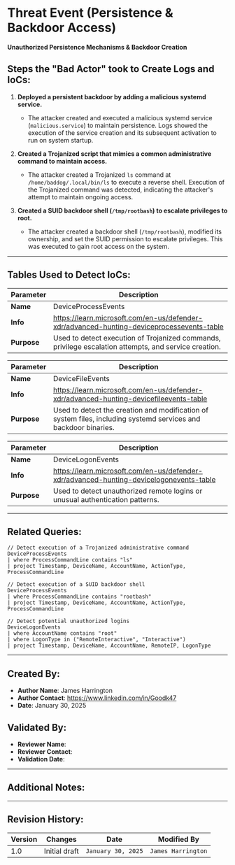 # Threat Event (Persistence & Backdoor Access)

**Unauthorized Persistence Mechanisms & Backdoor Creation**

## Steps the "Bad Actor" took to Create Logs and IoCs:

1. **Deployed a persistent backdoor by adding a malicious systemd service.**
   - The attacker created and executed a malicious systemd service (`malicious.service`) to maintain persistence. Logs showed the execution of the service creation and its subsequent activation to run on system startup.

2. **Created a Trojanized script that mimics a common administrative command to maintain access.**
   - The attacker created a Trojanized `ls` command at `/home/baddog/.local/bin/ls` to execute a reverse shell. Execution of the Trojanized command was detected, indicating the attacker's attempt to maintain ongoing access.

3. **Created a SUID backdoor shell (`/tmp/rootbash`) to escalate privileges to root.**
   - The attacker created a backdoor shell (`/tmp/rootbash`), modified its ownership, and set the SUID permission to escalate privileges. This was executed to gain root access on the system.

---

## Tables Used to Detect IoCs:

| **Parameter** | **Description** |
|--------------|----------------|
| **Name** | DeviceProcessEvents |
| **Info** | https://learn.microsoft.com/en-us/defender-xdr/advanced-hunting-deviceprocessevents-table |
| **Purpose** | Used to detect execution of Trojanized commands, privilege escalation attempts, and service creation. |

| **Parameter** | **Description** |
|--------------|----------------|
| **Name** | DeviceFileEvents |
| **Info** | https://learn.microsoft.com/en-us/defender-xdr/advanced-hunting-devicefileevents-table |
| **Purpose** | Used to detect the creation and modification of system files, including systemd services and backdoor binaries. |

| **Parameter** | **Description** |
|--------------|----------------|
| **Name** | DeviceLogonEvents |
| **Info** | https://learn.microsoft.com/en-us/defender-xdr/advanced-hunting-devicelogonevents-table |
| **Purpose** | Used to detect unauthorized remote logins or unusual authentication patterns. |

---

## Related Queries:

```kql
// Detect execution of a Trojanized administrative command
DeviceProcessEvents
| where ProcessCommandLine contains "ls"
| project Timestamp, DeviceName, AccountName, ActionType, ProcessCommandLine

// Detect execution of a SUID backdoor shell
DeviceProcessEvents
| where ProcessCommandLine contains "rootbash"
| project Timestamp, DeviceName, AccountName, ActionType, ProcessCommandLine

// Detect potential unauthorized logins
DeviceLogonEvents
| where AccountName contains "root"
| where LogonType in ("RemoteInteractive", "Interactive")
| project Timestamp, DeviceName, AccountName, RemoteIP, LogonType
```

---

## Created By:
- **Author Name**: James Harrington
- **Author Contact**: https://www.linkedin.com/in/Goodk47
- **Date**: January 30, 2025

## Validated By:
- **Reviewer Name**:
- **Reviewer Contact**:
- **Validation Date**:

---

## Additional Notes:

---

## Revision History:
| **Version** | **Changes**                   | **Date**         | **Modified By**   |
|-------------|-------------------------------|------------------|-------------------|
| 1.0         | Initial draft                  | `January 30, 2025`  | `James Harrington`    |

